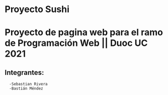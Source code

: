 # Proyecto Sushi

# Proyecto de pagina web para el ramo de Programación Web || Duoc UC 2021

## Integrantes: 
      -Sebastian Rivera
      -Bastián Méndez
